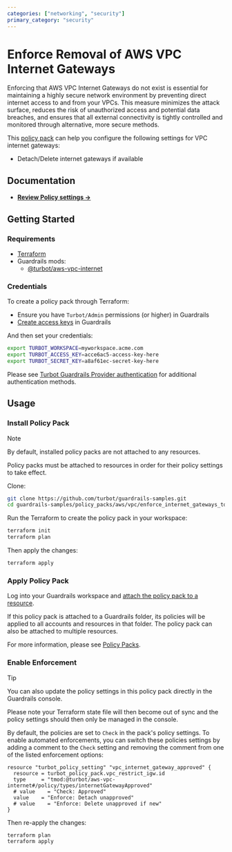 ```yaml
---
categories: ["networking", "security"]
primary_category: "security"
---
```


# Enforce Removal of AWS VPC Internet Gateways

Enforcing that AWS VPC Internet Gateways do not exist is essential for maintaining a highly secure network environment by preventing direct internet access to and from your VPCs. This measure minimizes the attack surface, reduces the risk of unauthorized access and potential data breaches, and ensures that all external connectivity is tightly controlled and monitored through alternative, more secure methods.

This [policy pack](https://turbot.com/guardrails/docs/concepts/policy-packs) can help you configure the following settings for VPC internet gateways:

- Detach/Delete internet gateways if available

## Documentation

- **[Review Policy settings →](https://hub.guardrails.turbot.com/policy-packs/aws_vpc_enforce_internet_gateways_to_not_exist/settings)**

## Getting Started

### Requirements

- [Terraform](https://developer.hashicorp.com/terraform/install)
- Guardrails mods:
  - [@turbot/aws-vpc-internet](https://hub.guardrails.turbot.com/mods/aws/mods/aws-vpc-internet)

### Credentials

To create a policy pack through Terraform:

- Ensure you have `Turbot/Admin` permissions (or higher) in Guardrails
- [Create access keys](https://turbot.com/guardrails/docs/guides/iam/access-keys#generate-a-new-guardrails-api-access-key) in Guardrails

And then set your credentials:

```sh
export TURBOT_WORKSPACE=myworkspace.acme.com
export TURBOT_ACCESS_KEY=acce6ac5-access-key-here
export TURBOT_SECRET_KEY=a8af61ec-secret-key-here
```

Please see [Turbot Guardrails Provider authentication](https://registry.terraform.io/providers/turbot/turbot/latest/docs#authentication) for additional authentication methods.

## Usage

### Install Policy Pack

> [!NOTE]
> By default, installed policy packs are not attached to any resources.
>
> Policy packs must be attached to resources in order for their policy settings to take effect.

Clone:

```sh
git clone https://github.com/turbot/guardrails-samples.git
cd guardrails-samples/policy_packs/aws/vpc/enforce_internet_gateways_to_not_exist
```

Run the Terraform to create the policy pack in your workspace:

```sh
terraform init
terraform plan
```

Then apply the changes:

```sh
terraform apply
```

### Apply Policy Pack

Log into your Guardrails workspace and [attach the policy pack to a resource](https://turbot.com/guardrails/docs/guides/policy-packs#attach-a-policy-pack-to-a-resource).

If this policy pack is attached to a Guardrails folder, its policies will be applied to all accounts and resources in that folder. The policy pack can also be attached to multiple resources.

For more information, please see [Policy Packs](https://turbot.com/guardrails/docs/concepts/policy-packs).

### Enable Enforcement

> [!TIP]
> You can also update the policy settings in this policy pack directly in the Guardrails console.
>
> Please note your Terraform state file will then become out of sync and the policy settings should then only be managed in the console.

By default, the policies are set to `Check` in the pack's policy settings. To enable automated enforcements, you can switch these policies settings by adding a comment to the `Check` setting and removing the comment from one of the listed enforcement options:

```hcl
resource "turbot_policy_setting" "vpc_internet_gateway_approved" {
  resource = turbot_policy_pack.vpc_restrict_igw.id
  type     = "tmod:@turbot/aws-vpc-internet#/policy/types/internetGatewayApproved"
  # value    = "Check: Approved"
  value    = "Enforce: Detach unapproved"
  # value    = "Enforce: Delete unapproved if new"
}

```

Then re-apply the changes:

```sh
terraform plan
terraform apply
```
